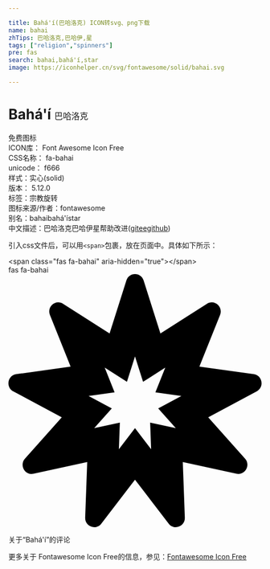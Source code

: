 ```yaml
---

title: Bahá'í(巴哈洛克) ICON转svg、png下载
name: bahai
zhTips: 巴哈洛克,巴哈伊,星
tags: ["religion","spinners"]
pre: fas
search: bahai,bahá'í,star
image: https://iconhelper.cn/svg/fontawesome/solid/bahai.svg

---
```


# Bahá'í  <small style="font-size: 60%;font-weight: 100">巴哈洛克</small>


<div class="detail-page">
<p>
<span><span class="badge-success badge">免费图标</span> </span>
<br/>
<span>
ICON库：
<span class="badge-secondary badge">Font Awesome Icon Free</span> 
</span>
<br/>
<span>
CSS名称：
<span class="badge-secondary badge">fa-bahai</span> 
</span>
<br/>
<span>
unicode：
<span class="badge-secondary badge">f666</span> 
<copy-btn content='f666' btn-title=""></copy-btn>
<copy-btn :content='String.fromCodePoint(parseInt("f666", 16))' btn-title="复制U"></copy-btn>
</span><br/><span>样式：<span class="badge-light badge">实心(solid)</span></span>
<br/>
<span>
版本：
<span class="badge-secondary badge">5.12.0</span> 
</span><br/><span>标签：<span class="badge-light badge"><router-link to="/tags/religion.html">宗教</router-link></span><span class="badge-light badge"><router-link to="/tags/spinners.html">旋转</router-link></span></span>
<br/>
<span>图标来源/作者：<span class="badge-light badge">fontawesome</span></span> 
<br/>
<span>别名：<span class="badge-light badge">bahai</span><span class="badge-light badge">bahá'í</span><span class="badge-light badge">star</span></span><br/><span class="zh-detail">中文描述：<span class="badge-primary badge">巴哈洛克</span><span class="badge-primary badge">巴哈伊</span><span class="badge-primary badge">星</span><span class="help-link"><span>帮助改进</span>(<a href="https://gitee.com/liuwave/icon-helper/edit/master/json/fontawesome/solid/bahai.json" target="_blank" rel="noopener noreferrer">gitee</a><a href="https://github.com/liuwave/icon-helper/edit/master/json/fontawesome/solid/bahai.json" target="_blank" rel="noopener noreferrer">github</a></span>)</span><br/>
</p>
</div>
<div class="alert alert-dark">
  <i class="fas fa-bahai fa-xs"></i>
  <i class="fas fa-bahai fa-sm"></i>
  <i class="fas fa-bahai fa-lg"></i>
  <i class="fas fa-bahai fa-2x"></i>
  <i class="fas fa-bahai fa-3x"></i>
  <i class="fas fa-bahai fa-5x"></i>
  <i class="fas fa-bahai fa-7x"></i>
</div>
<div>
  <p>引入css文件后，可以用<code>&lt;span&gt;</code>包裹，放在页面中。具体如下所示：    
  </p>
  <div class="alert alert-primary" style="font-size: 14px">
    &lt;span class="fas fa-bahai" aria-hidden="true"&gt;&lt;/span&gt;
    <copy-btn content='<span class="fas fa-bahai" aria-hidden="true"></span>'></copy-btn>
  </div>
  <div class="alert alert-secondary">
    <i class="fas fa-bahai"
    style="font-size: 24px"
    aria-hidden="true"></i> fas fa-bahai
    <copy-btn content="fas fa-bahai" btn-title="复制图标名称"></copy-btn>
  </div>
</div>
<div id="svg" class="svg-wrap">
<svg xmlns="http://www.w3.org/2000/svg" viewBox="0 0 512 512"><path d="M496.25 202.52l-110-15.44 41.82-104.34c6.67-16.64-11.6-32.18-26.59-22.63L307.44 120 273.35 12.82C270.64 4.27 263.32 0 256 0c-7.32 0-14.64 4.27-17.35 12.82l-34.09 107.19-94.04-59.89c-14.99-9.55-33.25 5.99-26.59 22.63l41.82 104.34-110 15.43c-17.54 2.46-21.68 26.27-6.03 34.67l98.16 52.66-74.48 83.54c-10.92 12.25-1.72 30.93 13.29 30.93 1.31 0 2.67-.14 4.07-.45l108.57-23.65-4.11 112.55c-.43 11.65 8.87 19.22 18.41 19.22 5.15 0 10.39-2.21 14.2-7.18l68.18-88.9 68.18 88.9c3.81 4.97 9.04 7.18 14.2 7.18 9.54 0 18.84-7.57 18.41-19.22l-4.11-112.55 108.57 23.65c17.36 3.76 29.21-17.2 17.35-30.49l-74.48-83.54 98.16-52.66c15.64-8.39 11.5-32.2-6.04-34.66zM338.51 311.68l-51.89-11.3 1.97 53.79L256 311.68l-32.59 42.49 1.96-53.79-51.89 11.3 35.6-39.93-46.92-25.17 52.57-7.38-19.99-49.87 44.95 28.62L256 166.72l16.29 51.23 44.95-28.62-19.99 49.87 52.57 7.38-46.92 25.17 35.61 39.93z"/></svg>
</div>
<detail full-name='fa-bahai'></detail>

<Vssue title="关于“Bahá'í”的评论" >关于“Bahá'í”的评论</Vssue>
    
<div><p>更多关于  Fontawesome Icon Free的信息，参见：<a target="_blank" href="https://iconhelper.cn/fontawesome.html">Fontawesome Icon Free</a>
</p></div>
